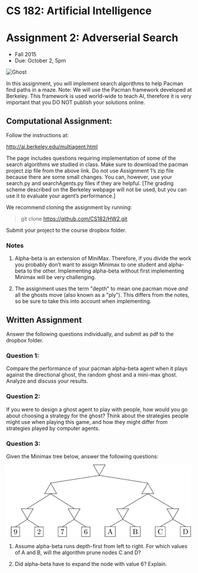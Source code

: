 
# CS 182: Artificial Intelligence
# Assignment 2: Adverserial Search
* Fall 2015
* Due: October 2, 5pm


![Ghost](http://vignette2.wikia.nocookie.net/pacman/images/c/c3/Pac-man_ghosts_blinky_inky.jpg/revision/latest?cb=20110314180633)




In this assignment, you will implement search algorithms to help Pacman find paths in a maze. 
Note: We will use the Pacman framework developed at Berkeley. This framework is used world-wide to teach AI, therefore it is very important that you DO NOT publish your solutions online.

## Computational Assignment:

Follow the instructions at: 

http://ai.berkeley.edu/multiagent.html

The page includes questions requiring implementation of some of the search algorithms we studied in class. Make sure to download the pacman project zip file from the above link. Do not use Assignment 1’s zip file because there are some small changes. You can, however, use your search.py and searchAgents.py files if they are helpful.
[The grading scheme described on the Berkeley webpage will not be used, but you can use it to evaluate your agent’s performance.]

We recommend cloning the assignment by running: 

> git clone https://github.com/CS182/HW2.git


Submit your project to the course dropbox folder. 

### Notes

1. Alpha-beta is an extension of MiniMax. Therefore, if you divide the work you probably don’t want to assign Minimax to one student and alpha-beta to the other. Implementing alpha-beta without first implementing Minimax will be very challenging.

2. The assignment uses the term "depth" to mean one pacman move *and* all the ghosts move (also known as a "ply"). This differs from the notes, so be sure to take this into account when implementing. 


## Written Assignment

Answer the following questions individually, and submit as pdf to the dropbox folder. 

### Question 1: 

Compare the performance of your pacman alpha-beta agent when it plays against the directional ghost, the random ghost and a mini-max ghost. Analyze and discuss your results.

### Question 2: 

If you were to design a ghost agent to play with people, how would you go about choosing a strategy for the ghost? Think about the strategies people might use when playing this game, and how they might differ from strategies played by computer agents.

### Question 3: 

Given the Minimax tree below, answer the following questions:

<img src="HW2_tree.png" alt="Drawing" style="width: 500px;"/>

1. Assume alpha-beta runs depth-first from left to right. For which values of A and B, will the algorithm prune nodes C and D?

2. Did alpha-beta have to expand the node with value 6? Explain.
